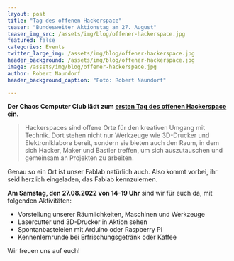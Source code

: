 ```yaml
---
layout: post
title: "Tag des offenen Hackerspace"
teaser: "Bundesweiter Aktionstag am 27. August"
teaser_img_src: /assets/img/blog/offener-hackerspace.jpg
featured: false
categories: Events
twitter_large_img: /assets/img/blog/offener-hackerspace.jpg
header_background: /assets/img/blog/offener-hackerspace.jpg
image: /assets/img/blog/offener-hackerspace.jpg
author: Robert Naundorf
header_background_caption: "Foto: Robert Naundorf"

---
```


**Der Chaos Computer Club lädt zum [ersten Tag des offenen Hackerspace](https://www.ccc.de/de/updates/2022/offenehackerspaces) ein.**

> Hackerspaces sind offene Orte für den kreativen Umgang mit Technik. Dort stehen nicht nur Werkzeuge wie 3D-Drucker und Elektroniklabore bereit, sondern sie bieten auch den Raum, in dem sich Hacker, Maker und Bastler treffen, um sich auszutauschen und gemeinsam an Projekten zu arbeiten.

Genau so ein Ort ist unser Fablab natürlich auch. Also kommt vorbei, ihr seid herzlich eingeladen, das Fablab kennzulernen.

**Am Samstag, den 27.08.2022 von 14-19 Uhr** sind wir für euch da, mit folgenden Aktivitäten:

- Vorstellung unserer Räumlichkeiten, Maschinen und Werkzeuge
- Lasercutter und 3D-Drucker in Aktion sehen
- Spontanbasteleien mit Arduino oder Raspberry Pi
- Kennenlernrunde bei Erfrischungsgetränk oder Kaffee

Wir freuen uns auf euch!
